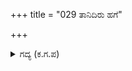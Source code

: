 +++
title = "029 ತಾನಿದಿರು ಹಗೆ"

+++

<details><summary>ಗದ್ಯ (ಕ.ಗ.ಪ) </summary>

29. ತಾನು ತನ್ನ ವೈರಿಗಳು ಮಿತ್ರರು, ತನಗೆ ಪ್ರಾಪ್ತವಾದ ವಿವೇಕ, ಜ್ಞಾನ ಮತ್ತು ಅಜ್ಞಾನ ಇಹಪರಗಳ ಸಾಧಕ-ಬಾಧಕಗಳು, ಏಳಿಗೆಗಳ ಮಾರ್ಗವನ್ನು ಅರಿತು, ಒಂದೇ ಚಿತ್ತದಲ್ಲಿ ದಾನ, ಧರ್ಮ. ಪರೋಪಕಾರಗಳ ನೀತಿ-ನಿಯಮಗಳನ್ನು ಅನುಸರಿಸುತ್ತ ವ್ರತಾನುಷ್ಠಾನದಿಂದ ಕರ್ಮ ಶ್ರದ್ಧೆಯುಳ್ಳವರು ಮಾನ್ಯರಾಗಿರುತ್ತಾರೆ.
</details>
